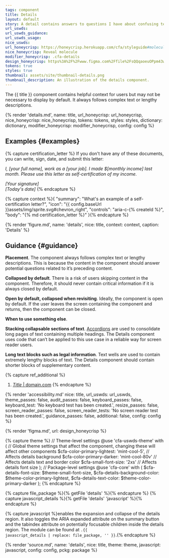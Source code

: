 ```yaml
---
tags: component
title: Details
layout: default
story: A detail contains answers to questions I have about confusing text.
url_uswds:
url_uswds_guidance:
url_uswds_usage:
nice_uswds:
url_honeycrisp: https://honeycrisp.herokuapp.com/cfa/styleguide#molecules-reveal
nice_honeycrisp: Reveal molecule
modifier_honeycrisp: .cfa-details
design_honeycrisp: https%3A%2F%2Fwww.figma.com%2Ffile%2FsQQqaoeuOPpm43wLlYfyEo%2FHoneycrisp-Design-System%3Ftype%3Ddesign%26node-id%3D5004%253A537%26mode%3Ddesign%26t%3Db7vIYK7WH81HUo0S-1
tokens: true
styles: true
thumbnail: assets/site/thumbnail-details.png
thumbnail_description: An illustration of the details component.
---
```


<!-- INTRO -->

The {{ title }} component contains helpful context for users but may not be necessary to display by default. It always follows complex text or lengthy descriptions.

<!-- DETAILS -->

{% render 'details.md',
  name: title,
  url_honeycrisp: url_honeycrisp,
  nice_honeycrisp: nice_honeycrisp,
  tokens: tokens,
  styles: styles,
  dictionary: dictionary,
  modifier_honeycrisp: modifier_honeycrisp,
  config: config %}

## Examples {#examples}

{% capture certification_letter %}
If you don't have any of these documents, you can write, sign, date, and submit this letter:

*I, [your full name], work as a [your job]. I made $[monthly income] last month. Please use this letter as self-certification of my income.*

*[Your signature]* <br> *[Today's date]*
{% endcapture %}

{% capture context %}{
  "summary": "What's an example of a self-certification letter?",
  "icon": "{{ config.baseUrl }}assets/img/sprite.svg#chevron_right",
  "controls": "aria-c-{% createId %}",
  "body": "{% md certification_letter %}"
}{% endcapture %}

{% render 'figure.md', name: 'details', nice: title, context: context, caption: 'Details' %}

<!-- GUIDANCE -->

## Guidance {#guidance}

**Placement**. The component always follows complex text or lengthy descriptions. This is because the content in the component should answer potential questions related to it’s preceding content.

**Collapsed by default**. There is a risk of users skipping content in the component. Therefore, it should never contain critical information if it is always closed by default.

**Open by default, collapsed when revisiting**. Ideally, the component is open by default. If the user leaves the screen containing the component and returns, then the component can be closed.

**When to use something else**.

**Stacking collapsable sections of text**. <a href="{{ config.baseUrl }}components/accordion">Accordions</a> are used to consolidate long pages of text containing multiple headings. The Details component uses code that can’t be applied to this use case in a reliable way for screen reader users.

**Long text blocks such as legal information**. Text wells are used to contain extremely lengthy blocks of text. The Details component should contain shorter blocks of supplementary content.

{% capture ref_additional %}
1. <a href="#" target="_blank" rel="noopener nofollow" class="usa-link--external"><cite>Title</cite> | domain.com</a>
{% endcapture %}

<!-- render 'references.md', ref_main: url_uswds_guidance, ref_additional: ref_additional, config: config -->

<!-- ACCESSIBILITY -->

{% render 'accessibility.md'
  nice: title,
  url_uswds: url_uswds,
  theme_passes: false,
  audit_passes: false,
  keyboard_passes: false,
  keyboard_test: 'No keyboard test has been created.',
  resize_passes: false,
  screen_reader_passes: false,
  screen_reader_tests: 'No screen reader test has been created.',
  guidance_passes: false,
  additional: false,
  config: config %}

<!-- DESIGN -->

{% render 'figma.md', url: design_honeycrisp %}

<!-- SOURCE -->

{% capture theme %}
// Theme-level settings
@use 'cfa-uswds-theme' with (
  // Global theme settings that affect the component, changing these will affect other components
  $cfa-color-primary-lightest: 'mint-cool-5', // Affects details background
  $cfa-color-primary-darker: 'mint-cool-80v'  // Affects details text and border color
  $cfa-small-font-size: '2xs'                 // Affects details font size
);
// Package-level settings
@use 'cfa-core' with (
  $cfa-details-font-size: $theme-small-font-size,
  $cfa-details-background-color: $theme-color-primary-lightest,
  $cfa-details-text-color: $theme-color-primary-darker
);
{% endcapture %}

{% capture file_package %}{% getFile 'details' %}{% endcapture %}
{% capture javascript_details %}{% getFile 'details' 'javascript' %}{% endcapture %}

{% capture javascript %}enables the expansion and collapse of the details region. It also toggles the ARIA expanded attribute on the summary button and the tabindex attribute on potentially focusable children inside the details region. The module can be found at <code>.{{ javascript_details | replace: file_package, '' }}</code>.{% endcapture %}

{% render 'source.md', name: 'details', nice: title, theme: theme, javascript: javascript, config: config, pckg: package %}
